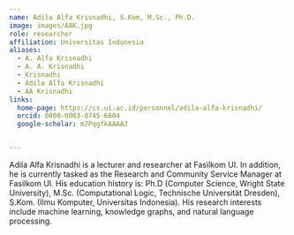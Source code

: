 ```yaml
---
name: Adila Alfa Krisnadhi, S.Kom, M.Sc., Ph.D.
image: images/AAK.jpg
role: researcher
affiliation: Universitas Indonesia
aliases:
  - A. Alfa Krisnadhi
  - A. A. Krisnadhi
  - Krisnadhi
  - Adila Alfa Krisnadhi
  - AA Krisnadhi
links:
  home-page: https://cs.ui.ac.id/personnel/adila-alfa-krisnadhi/
  orcid: 0000-0003-0745-6804
  google-scholar: m7PqgfkAAAAJ


---
```


Adila Alfa Krisnadhi is a lecturer and researcher at Fasilkom UI. In addition, he is currently tasked as the Research and Community Service Manager at Fasilkom UI. His education history is: Ph.D (Computer Science, Wright State University), M.Sc. (Computational Logic, Technische Universität Dresden), S.Kom. (Ilmu Komputer, Universitas Indonesia). His research interests include machine learning, knowledge graphs, and natural language processing.
